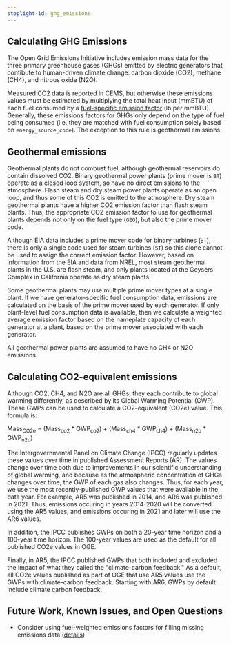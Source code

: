 ```yaml
---
stoplight-id: ghg_emissions
---
```


## Calculating GHG Emissions

The Open Grid Emissions Initiative includes emission mass data for the three primary greenhouse gases (GHGs) emitted by electric generators that contibute to human-driven climate change: carbon dioxide (CO2), methane (CH4), and nitrous oxide (N2O).

Measured CO2 data is reported in CEMS, but otherwise these emissions values must be estimated by multiplying the total heat input (mmBTU) of each fuel consumed by a [fuel-specific emission factor](https://github.com/singularity-energy/open-grid-emissions/blob/main/data/manual/emission_factors_for_co2_ch4_n2o.csv) (lb per mmBTU). Generally, these emissions factors for GHGs only depend on the type of fuel being consumed (i.e. they are matched with fuel consumption solely based on `energy_source_code`). The exception to this rule is geothermal emissions.

## Geothermal emissions
Geothermal plants do not combust fuel, although geothermal reservoirs do contain dissolved CO2. Binary geothermal power plants (prime mover is `BT`) operate as a closed loop system, so have no direct emissions to the atmosphere. Flash steam and dry steam power plants operate as an open loop, and thus some of this CO2 is emitted to the atmosphere. Dry steam geothermal plants have a higher CO2 emission factor than flash steam plants. Thus, the appropriate CO2 emission factor to use for geothermal plants depends not only on the fuel type (`GEO`), but also the prime mover code. 

Although EIA data includes a prime mover code for binary turbines (`BT`), there is only a single code used for steam turbines (`ST`) so this alone cannot be used to assign the correct emission factor. However, based on information from the EIA and data from NREL, most steam geothermal plants in the U.S. are flash steam, and only plants located at the Geysers Complex in California operate as dry steam plants. 

Some geothermal plants may use multiple prime mover types at a single plant. If we have generator-specific fuel consumption data, emissions are calculated on the basis of the prime mover used by each generator. If only plant-level fuel consumption data is available, then we calculate a weighted average emission factor based on the nameplate capacity of each generator at a plant, based on the prime mover associated with each generator. 

All geothermal power plants are assumed to have no CH4 or N2O emissions.

## Calculating CO2-equivalent emissions
Although CO2, CH4, and N2O are all GHGs, they each contribute to global warming differently, as described by its Global Warming Potential (GWP). These GWPs can be used to calculate a CO2-equivalent (CO2e) value. This formula is:

Mass<sub>CO2e</sub> = (Mass<sub>co2</sub> * GWP<sub>co2</sub>) + (Mass<sub>ch4</sub> * GWP<sub>ch4</sub>) + (Mass<sub>n2o</sub> * GWP<sub>n2o</sub>)


The Intergovernmental Panel on Climate Change (IPCC) regularly updates these values over time in published Assessment Reports (AR). The values change over time both due to improvements in our scientific understanding of global warming, and because as the atmospheric concentration of GHGs changes over time, the GWP of each gas also changes. Thus, for each year, we use the most recently-published GWP values that were available in the data year. For example, AR5 was published in 2014, and AR6 was published in 2021. Thus, emissions occuring in years 2014-2020 will be converted using the AR5 values, and emissions occuring in 2021 and later will use the AR6 values.

In addition, the IPCC publishes GWPs on both a 20-year time horizon and a 100-year time horizon. The 100-year values are used as the default for all published CO2e values in OGE. 

Finally, in AR5, the IPCC published GWPs that both included and excluded the impact of what they called the "climate-carbon feedback." As a default, all CO2e values published as part of OGE that use AR5 values use the GWPs with climate-carbon feedback. Starting with AR6, GWPs by default include climate carbon feedback.

## Future Work, Known Issues, and Open Questions
- Consider using fuel-weighted emissions factors for filling missing emissions data ([details](https://github.com/singularity-energy/open-grid-emissions/issues/163))